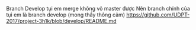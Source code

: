 Branch Develop tụi em merge không vô master được 
Nên branch chính của tụi em là branch develop (mong thầy thông cảm)
https://github.com/UDPT-2017/project-3h1k/blob/develop/README.md
